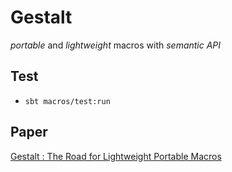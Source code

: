 # Gestalt

_portable_ and _lightweight_ macros with _semantic API_

## Test

- `sbt macros/test:run`

## Paper

[Gestalt : The Road for Lightweight Portable Macros](https://dl.dropboxusercontent.com/u/54580502/gestalt.pdf)


